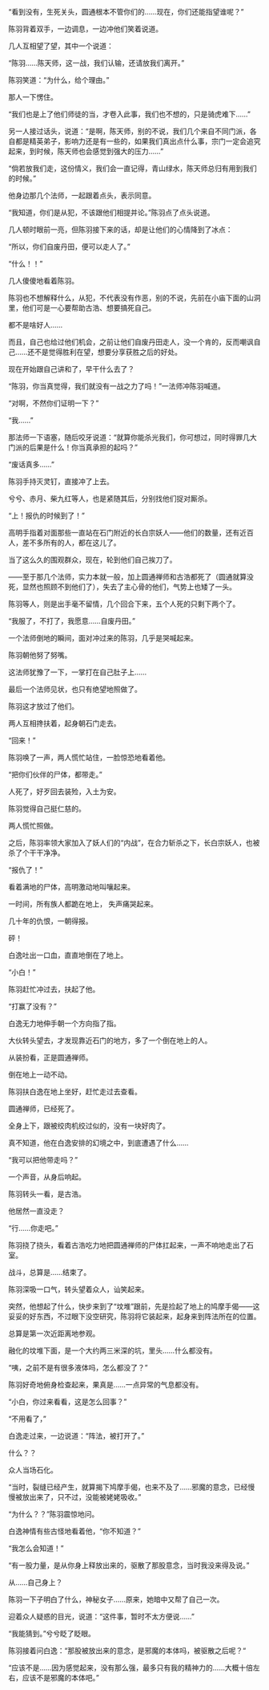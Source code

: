 “看到没有，生死关头，圆通根本不管你们的……现在，你们还能指望谁呢？”

陈羽背着双手，一边调息，一边冲他们笑着说道。

几人互相望了望，其中一个说道：

“陈羽……陈天师，这一战，我们认输，还请放我们离开。”

陈羽笑道：“为什么，给个理由。”

那人一下愣住。

“我们也是上了他们师徒的当，才卷入此事，我们也不想的，只是骑虎难下……”

另一人接过话头，说道：“是啊，陈天师，别的不说，我们几个来自不同门派，各自都是精英弟子，影响力还是有一些的，如果我们真出点什么事，宗门一定会追究起来，到时候，陈天师也会感觉到强大的压力……”

“倘若放我们走，这份情义，我们会一直记得，青山绿水，陈天师总归有用到我们的时候。”

他身边那几个法师，一起跟着点头，表示同意。

“我知道，你们是从犯，不该跟他们相提并论。”陈羽点了点头说道。

几人顿时眼前一亮，但陈羽接下来的话，却是让他们的心情降到了冰点：

“所以，你们自废丹田，便可以走人了。”

“什么！！”

几人傻傻地看着陈羽。

陈羽也不想解释什么，从犯，不代表没有作恶，别的不说，先前在小庙下面的山洞里，他们可是一心要帮助古浩、想要搞死自己。

都不是啥好人……

而且，自己也给过他们机会，之前让他们自废丹田走人，没一个肯的，反而嘲讽自己……还不是觉得胜利在望，想要分享获胜之后的好处。

现在开始跟自己讲和了，早干什么去了？

“陈羽，你当真觉得，我们就没有一战之力了吗！”一法师冲陈羽喊道。

“对啊，不然你们证明一下？”

“我……”

那法师一下语塞，随后咬牙说道：“就算你能杀光我们，你可想过，同时得罪几大门派的后果是什么！你当真承担的起吗？”

“废话真多……”

陈羽手持灭灵钉，直接冲了上去。

兮兮、赤月、柴九红等人，也是紧随其后，分别找他们捉对厮杀。

“上！报仇的时候到了！”

高明手指着对面那些一直站在石门附近的长白宗妖人——他们的数量，还有近百人，差不多所有的人，都在这儿了。

当了这么久的围观群众，现在，轮到他们自己挨刀了。

——至于那几个法师，实力本就一般，加上圆通禅师和古浩都死了（圆通就算没死，显然也照顾不到他们了），失去了主心骨的他们，气势上也矮了一头。

陈羽等人，则是出手毫不留情，几个回合下来，五个人死的只剩下两个了。

“我服了，不打了，我愿意……自废丹田。”

一个法师倒地的瞬间，面对冲过来的陈羽，几乎是哭喊起来。

陈羽朝他努了努嘴。

这法师犹豫了一下，一掌打在自己肚子上……

最后一个法师见状，也只有绝望地照做了。

陈羽这才放过了他们。

两人互相搀扶着，起身朝石门走去。

“回来！”

陈羽唤了一声，两人慌忙站住，一脸惊恐地看着他。

“把你们伙伴的尸体，都带走。”

人死了，好歹回去装殓，入土为安。

陈羽觉得自己挺仁慈的。

两人慌忙照做。

之后，陈羽率领大家加入了妖人们的“内战”，在合力斩杀之下，长白宗妖人，也被杀了个干干净净。

“报仇了！”

看着满地的尸体，高明激动地叫嚷起来。

一时间，所有族人都跪在地上， 失声痛哭起来。

几十年的仇恨，一朝得报。

砰！

白逸吐出一口血，直直地倒在了地上。

“小白！”

陈羽赶忙冲过去，扶起了他。

“打赢了没有？”

白逸无力地伸手朝一个方向指了指。

大伙转头望去，才发现靠近石门的地方，多了一个倒在地上的人。

从装扮看，正是圆通禅师。

倒在地上一动不动。

陈羽扶白逸在地上坐好，赶忙走过去查看。

圆通禅师，已经死了。

全身上下，跟被绞肉机绞过似的，没有一块好肉了。

真不知道，他在白逸安排的幻境之中，到底遭遇了什么……

“我可以把他带走吗？”

一个声音，从身后响起。

陈羽转头一看，是古浩。

他居然一直没走？

“行……你走吧。”

陈羽挠了挠头，看着古浩吃力地把圆通禅师的尸体扛起来，一声不响地走出了石室。

战斗，总算是……结束了。

陈羽深吸一口气，转头望着众人，讪笑起来。

突然，他想起了什么，快步来到了“坟堆”跟前，先是捡起了地上的鸠摩手偈——这妥妥的好东西，不过眼下没空研究，陈羽将它装起来，起身来到阵法所在的位置。

总算是第一次近距离地参观。

融化的坟堆下面，是一个大约两三米深的坑，里头……什么都没有。

“咦，之前不是有很多液体吗，怎么都没了？”

陈羽好奇地俯身检查起来，果真是……一点异常的气息都没有。

“小白，你过来看看，这是怎么回事？”

“不用看了，”

白逸走过来，一边说道：“阵法，被打开了。”

什么？？

众人当场石化。

“当时，裂缝已经产生，就算揭下鸠摩手偈，也来不及了……邪魔的意念，已经慢慢被放出来了，只不过，没能被姥姥吸收。”

“为什么？？”陈羽震惊地问。

白逸神情有些古怪地看着他，“你不知道？”

“我怎么会知道！”

“有一股力量，是从你身上释放出来的，驱散了那股意念，当时我没来得及说。”

从……自己身上？

陈羽一下子明白了什么，神秘女子……原来，她暗中又帮了自己一次。

迎着众人疑惑的目光，说道：“这件事，暂时不太方便说……”

“我能猜到。”兮兮眨了眨眼。

陈羽接着问白逸：“那股被放出来的意念，是邪魔的本体吗，被驱散之后呢？“

“应该不是……因为感觉起来，没有那么强，最多只有我的精神力的……大概十倍左右，应该不是邪魔的本体吧。”
